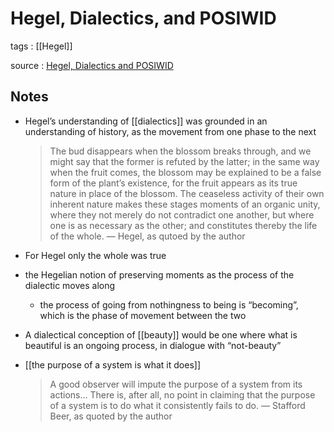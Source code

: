 # Hegel, Dialectics, and POSIWID

tags
: [[Hegel]]

source
: [Hegel, Dialectics and POSIWID](https://harishsnotebook.wordpress.com/2020/06/14/hegel-dialectics-and-posiwid/)


## Notes

-   Hegel&rsquo;s understanding of [[dialectics]] was grounded in an understanding of history, as the movement from one phase to the next
    
    > The bud disappears when the blossom breaks through, and we might say that the former is refuted by the latter; in the same way when the fruit comes, the blossom may be explained to be a false form of the plant’s existence, for the fruit appears as its true nature in place of the blossom. The ceaseless activity of their own inherent nature makes these stages moments of an organic unity, where they not merely do not contradict one another, but where one is as necessary as the other; and constitutes thereby the life of the whole. &#x2014; Hegel, as qutoed by the author
-   For Hegel only the whole was true
-   the Hegelian notion of preserving moments as the process of the dialectic moves along
    -   the process of going from nothingness to being is &ldquo;becoming&rdquo;, which is the phase of movement between the two
-   A dialectical conception of [[beauty]] would be one where what is beautiful is an ongoing process, in dialogue with &ldquo;not-beauty&rdquo;
-   [[the purpose of a system is what it does]]
    
    > A good observer will impute the purpose of a system from its actions… There is, after all, no point in claiming that the purpose of a system is to do what it consistently fails to do. &#x2014; Stafford Beer, as quoted by the author

